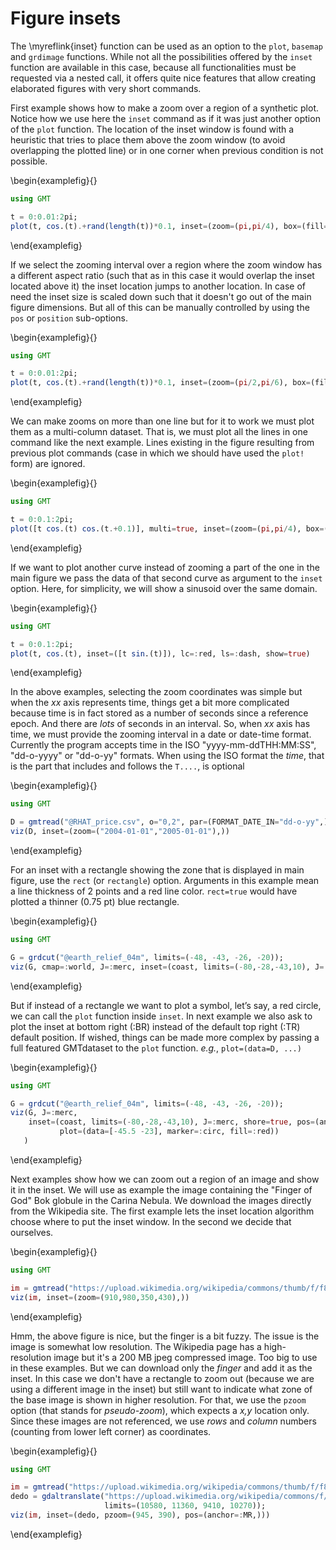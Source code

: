 # Figure insets

The \myreflink{inset} function can be used as an option to the `plot`, `basemap` and `grdimage`
functions. While not all the possibilities offered by the `inset` function are available in this case,
because all functionalities  must be requested via a nested call, it offers quite nice features that
allow creating elaborated figures with very short commands.

First example shows how to make a zoom over a region of a synthetic plot. Notice how we use here
the `inset` command as if it was just another option of the `plot` function. The location of the inset
window is found with a heuristic that tries  to place them above the zoom window (to avoid overlapping
the plotted line) or in one corner when previous condition is not possible.

\begin{examplefig}{}
```julia
using GMT

t = 0:0.01:2pi;
plot(t, cos.(t).+rand(length(t))*0.1, inset=(zoom=(pi,pi/4), box=(fill=:lightblue,)), show=true)
```
\end{examplefig}

If we select the zooming interval over a region where the zoom window has a different aspect ratio
(such that as in this case it would overlap the inset located above it) the inset location jumps
to another location. In case of need the inset size is scaled down such that it doesn't go out of
the main figure dimensions. But all of this can be manually controlled by using the `pos` or `position`
sub-options.

\begin{examplefig}{}
```julia
using GMT

t = 0:0.01:2pi;
plot(t, cos.(t).+rand(length(t))*0.1, inset=(zoom=(pi/2,pi/6), box=(fill=:lightblue,)), show=true)
```
\end{examplefig}


We can make zooms on more than one line but for it to work we must plot them as a multi-column dataset.
That is, we must plot all the lines in one command like the next example. Lines existing in the figure
resulting from previous plot commands (case in which we should have used the `plot!` form) are ignored.

\begin{examplefig}{}
```julia
using GMT

t = 0:0.1:2pi;
plot([t cos.(t) cos.(t.+0.1)], multi=true, inset=(zoom=(pi,pi/4), box=(fill=:lightblue,)), show=true)
```
\end{examplefig}


If we want to plot another curve instead of zooming a part of the one in the main figure we pass
the data of that second curve as argument to the `inset` option. Here, for simplicity, we will
show a sinusoid over the same domain.


\begin{examplefig}{}
```julia
using GMT

t = 0:0.1:2pi;
plot(t, cos.(t), inset=([t sin.(t)]), lc=:red, ls=:dash, show=true)
```
\end{examplefig}


In the above examples, selecting the zoom coordinates was simple but when the _xx_ axis represents time,
things get a bit more complicated because time is in fact stored as a number of seconds since a reference
epoch. And there are _lots_ of seconds in an interval. So, when _xx_ axis has time, we must provide the zooming
interval in a date or date-time format. Currently the program accepts time in the ISO "yyyy-mm-ddTHH:MM:SS",
"dd-o-yyyy" or "dd-o-yy" formats. When using the ISO format the _time_, that is the part that includes and
follows the `T....`, is optional


\begin{examplefig}{}
```julia
using GMT

D = gmtread("@RHAT_price.csv", o="0,2", par=(FORMAT_DATE_IN="dd-o-yy",))
viz(D, inset=(zoom=("2004-01-01","2005-01-01"),))
```
\end{examplefig}


For an inset with a rectangle showing the zone that is displayed in main figure, use the `rect` (or `rectangle`)
option. Arguments in this example mean a line thickness of 2 points and a red line color. `rect=true` would
have plotted a thinner (0.75 pt) blue rectangle.

\begin{examplefig}{}
```julia
using GMT

G = grdcut("@earth_relief_04m", limits=(-48, -43, -26, -20));
viz(G, cmap=:world, J=:merc, inset=(coast, limits=(-80,-28,-43,10), J=:merc, shore=true, ocean=:blue, rect=(2,:red)))
```
\end{examplefig}


But if instead of a rectangle we want to plot a symbol, let’s say, a red circle, we can call the `plot` function
inside `inset`. In next example we also ask to plot the inset at bottom right (:BR) instead of the default
top right (:TR) default position. If wished, things can be made more complex by passing a full featured GMTdataset
to the `plot` function. _e.g._, `plot=(data=D, ...)`

\begin{examplefig}{}
```julia
using GMT

G = grdcut("@earth_relief_04m", limits=(-48, -43, -26, -20));
viz(G, J=:merc,
    inset=(coast, limits=(-80,-28,-43,10), J=:merc, shore=true, pos=(anchor=:BR,),
           plot=(data=[-45.5 -23], marker=:circ, fill=:red))
   )
```
\end{examplefig}


Next examples show how we can zoom out a region of an image and show it in the inset. We will use
as example the image containing the "Finger of God" Bok globule in the Carina Nebula. We download
the images directly from the Wikipedia site. The first example lets the inset location algorithm
choose where to put the inset window. In the second we decide that ourselves.

\begin{examplefig}{}
```julia
using GMT

im = gmtread("https://upload.wikimedia.org/wikipedia/commons/thumb/f/f8/NGC_3372a-full.jpg/2560px-NGC_3372a-full.jpg");
viz(im, inset=(zoom=(910,980,350,430),))
```
\end{examplefig}


Hmm, the above figure is nice, but the finger is a bit fuzzy. The issue is the image is somewhat low resolution.
The Wikipedia page has a high-resolution image but it's a 200 MB jpeg compressed image. Too big to use in these
examples. But we can download only the _finger_ and add it as the inset. In this case we don't have a rectangle
to zoom out (because we are using a different image in the inset) but still want to indicate what zone of the
base image is shown in higher resolution. For that, we use the `pzoom` option (that stands for _pseudo-zoom_),
which expects a _x,y_ location only. Since these images are not referenced, we use _rows_ and _column_ numbers
(counting from lower left corner) as coordinates.


\begin{examplefig}{}
```julia
using GMT

im = gmtread("https://upload.wikimedia.org/wikipedia/commons/thumb/f/f8/NGC_3372a-full.jpg/2560px-NGC_3372a-full.jpg");
dedo = gdaltranslate("https://upload.wikimedia.org/wikipedia/commons/f/f8/NGC_3372a-full.jpg", srcwin=1,
                     limits=(10580, 11360, 9410, 10270));
viz(im, inset=(dedo, pzoom=(945, 390), pos=(anchor=:MR,)))
```
\end{examplefig}
